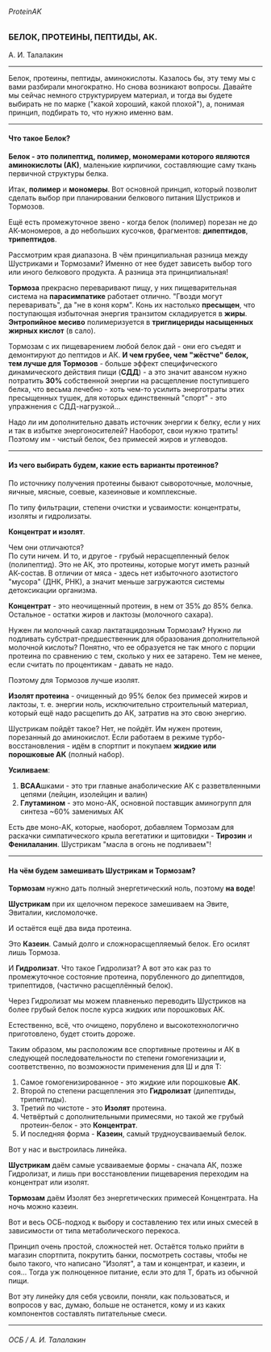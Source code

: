 ###### ProteinAK

### БЕЛОК, ПРОТЕИНЫ, ПЕПТИДЫ, АК.  
А. И. Талалакин  

***
Белок, протеины, пептиды, аминокислоты. Казалось бы, эту тему мы с вами разбирали многократно. Но снова возникают вопросы. Давайте мы сейчас немного структурируем материал, и тогда вы будете выбирать не по марке ("какой хороший, какой плохой"), а, понимая принцип, подбирать то, что нужно именно вам.

***
#### Что такое Белок?

**Белок - это полипептид, полимер, мономерами которого являются аминокислоты (АК)**, маленькие кирпичики, составляющие саму ткань первичной структуры белка.

Итак, **полимер** и **мономеры**. Вот основной принцип, который позволит сделать выбор при планировании белкового питания Шустриков и Тормозов.

Ещё есть промежуточное звено - когда белок (полимер) порезан не до АК-мономеров, а до небольших кусочков, фрагментов: **дипептидов**, **трипептидов**. 

Рассмотрим края диапазона. В чём принципиальная разница между Шустриками и Тормозами? Именно от нее будет зависеть выбор того или иного белкового продукта. А разница эта принципиальная!

**Тормоза** прекрасно переваривают пищу, у них пищеварительная система на **парасимпатике** работает отлично. "Гвозди могут переваривать", да "не в коня корм". Конь их настолько **пресыщен**, что поступающая избыточная энергия транзитом складируется в **жиры**. **Энтропийное месиво** полимеризуется в **триглицериды насыщенных жирных кислот** (в сало). 

Тормозам с их пищеварением любой белок дай - они его съедят и демонтируют до пептидов и АК. **И чем грубее, чем "жёстче" белок, тем лучше для Тормозов** - больше эффект специфического динамического действия пищи (**СДД**) - а это значит авансом нужно потратить **30%** собственной энергии на расщепление поступившего белка, что весьма лечебно - хоть чем-то усилить энерготраты этих пресыщенных тушек, для которых единственный "спорт" - это упражнения с СДД-нагрузкой...

Надо ли им дополнительно давать источник энергии к белку, если у них и так в избытке энергоносителей? Наоборот, свои нужно тратить! Поэтому им - чистый белок, без примесей жиров и углеводов.

***
#### Из чего выбирать будем, какие есть варианты протеинов?

По источнику получения протеины бывают сывороточные, молочные, яичные, мясные, соевые, казеиновые и комплексные.

По типу фильтрации, степени очистки и усваимости: концентраты, изоляты и гидролизаты.

**Концентрат и изолят**.  

Чем они отличаются?  
По сути ничем. И то, и другое - грубый нерасщепленный белок (полипептид). Это не АК, это протеины, которые могут иметь разный АК-состав. В отличии от мяса - здесь нет избыточного азотистого "мусора" (ДНК, РНК), а значит меньше загружаются системы детоксикации организма.

**Концентрат** - это неочищенный протеин, в нем от 35% до 85% белка. Остальное - остатки жиров и лактозы (молочного сахара).

Нужен ли молочный сахар лактатацидозным Тормозам? Нужно ли подливать субстрат-предшественник для образования дополнительной молочной кислоты? Понятно, что ее образуется не так много с порции протеина по сравнению с тем, сколько у них ее затарено. Тем не менее, если считать по процентикам - давать не надо.

Поэтому для Тормозов лучше изолят.

**Изолят протеина** - очищенный до 95% белок без примесей жиров и лактозы, т. е. энергии ноль, исключительно строительный материал, который ещё надо расщепить до АК, затратив на это свою энергию.

Шустрикам пойдёт такое? Нет, не пойдёт. Им нужен протеин, порезанный до аминокислот. Если работаем в режиме турбо-восстановления - идём в спортпит и покупаем **жидкие или порошковые АК** (полный набор).

**Усиливаем**:
1. **BCAA**шками - это три главные анаболические АК с разветвленными цепями (лейцин, изолейцин и валин)
2. **Глутамином** - это моно-АК, основной поставщик аминогрупп для синтеза  ~60% заменимых АК

Есть две моно-АК, которые, наоборот, добавляем Тормозам для раскачки симпатического крыла вегетатики и щитовидки - **Тирозин** и **Фенилаланин**. Шустрикам "масла в огонь не подливаем"!

***
#### **На чём будем замешивать** Шустрикам и Тормозам?

**Тормозам** нужно дать полный энергетический ноль, поэтому **на воде**!

**Шустрикам** при их щелочном перекосе замешиваем на Эвите, Эвиталии, кисломолочке. 

И остаётся ещё два вида протеина.

Это **Казеин**. Самый долго и сложнорасщепляемый белок. Его осилят лишь Тормоза.

И **Гидролизат**. Что такое Гидролизат?
А вот это как раз то промежуточное состояние протеина, порубленного до дипептидов, трипептидов, (частично расщеплённый белок). 

Через Гидролизат мы можем плавненько переводить Шустриков на более грубый белок после курса жидких или порошковых АК.

Естественно, всё, что очищено, порублено и высокотехнологично приготовлено, будет стоить дороже.

Таким образом, мы расположим все спортивные протеины и АК в следующей последовательности по степени гомогенизации и, соответственно, по возможности применения для Ш и для Т:

1.  Самое гомогенизированное - это жидкие или порошковые **АК**.
2.  Второй по степени расщепления это **Гидролизат** (дипептиды, трипептиды).
3.  Третий по чистоте - это **Изолят** протеина.
4.  Четвёртый с дополнительными примесями, но такой же грубый протеин-белок - это **Концентрат**.
5.  И последняя форма - **Казеин**, самый трудноусваиваемый белок.

Вот у нас и выстроилась линейка. 

**Шустрикам** даём самые усваиваемые формы - сначала АК, позже Гидролизат, и лишь при восстановлении пищеварения переходим на концентрат или изолят.

**Тормозам** даём Изолят без энергетических примесей Концентрата. На ночь можно казеин.

Вот и весь ОСБ-подход к выбору и составлению тех или иных смесей в зависимости от типа метаболического перекоса.

Принцип очень простой, сложностей нет. Остаётся только прийти в магазин спортпита, покрутить банки, посмотреть составы, чтобы не было такого, что написано "Изолят", а там и концентрат, и казеин, и соя... Тогда уж полноценное питание, если это для Т, брать из обычной пищи.

Вот эту линейку для себя усвоили, поняли, как пользоваться, и вопросов у вас, думаю, больше не останется, кому и из каких компонентов составлять питательные смеси.
***
###### ОСБ / А. И. Талалакин


